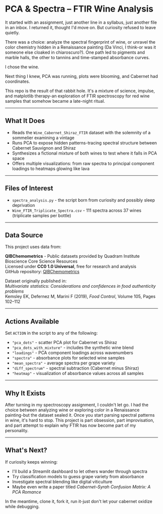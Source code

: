 # PCA & Spectra – FTIR Wine Analysis

It started with an assignment, just another line in a syllabus, just another file in an inbox. I returned it, thought I'd move on. But curiosity refused to leave quietly.

There was a choice: analyze the spectral fingerprint of wine, or unravel the color chemistry hidden in a Renaissance painting (Da Vinci, I think-or was it someone else cloaked in chiaroscuro?). One path led to pigments and marble halls, the other to tannins and time-stamped absorbance curves.

I chose the wine.

Next thing I knew, PCA was running, plots were blooming, and Cabernet had coordinates.

This repo is the result of that rabbit hole. It's a mixture of science, impulse, and matplotlib therapy-an exploration of FTIR spectroscopy for red wine samples that somehow became a late-night ritual.

---

## What It Does

- Reads the `Wine_Cabernet_Shiraz_FTIR` dataset with the solemnity of a sommelier examining a vintage  
- Runs PCA to expose hidden patterns-tracing spectral structure between Cabernet Sauvignon and Shiraz  
- Synthesizes a fictional mixture of both wines to test where it falls in PCA space  
- Offers multiple visualizations: from raw spectra to principal component loadings to heatmaps glowing like lava

---

## Files of Interest

- `spectra_analysis.py` - the script born from curiosity and possibly sleep deprivation
- `Wine_FTIR_Triplicate_Spectra.csv` - 111 spectra across 37 wines (triplicate samples per bottle)

---

## Data Source

This project uses data from:

**QIBChemometrics** - Public datasets provided by Quadram Institute Bioscience Core Science Resources  
Licensed under **CC0 1.0 Universal**, free for research and analysis  
GitHub repository: [QIBChemometrics](https://github.com/QIBChemometrics)

Dataset originally published in:  
*Multivariate statistics: Considerations and confidences in food authenticity problems*  
Kemsley EK, Defernez M, Marini F (2019), *Food Control*, Volume 105, Pages 102–112

---

## Actions Available

Set `ACTION` in the script to any of the following:

- `"pca_dots"` - scatter PCA plot for Cabernet vs Shiraz  
- `"pca_dots_with_mixture"` - includes the synthetic wine blend  
- `"loadings"` - PCA component loadings across wavenumbers  
- `"spectra"` - absorbance plots for selected wine samples  
- `"mean_spectra"` - average spectra per grape variety  
- `"diff_spectrum"` - spectral subtraction (Cabernet minus Shiraz)  
- `"heatmap"` - visualization of absorbance values across all samples

---

## Why It Exists

After turning in my spectroscopy assignment, I couldn't let go. I had the choice between analyzing wine or exploring color in a Renaissance painting-but the dataset sealed it. Once you start parsing spectral patterns in wine, it's hard to stop. This project is part obsession, part improvisation, and part attempt to explain why FTIR has now become part of my personality.

---

## What's Next?

If curiosity keeps winning:

- I'll build a Streamlit dashboard to let others wander through spectra  
- Try classification models to guess grape variety from absorbance  
- Investigate spectral blending like digital viticulture  
- Maybe even write a paper titled *Cabernet–Syrah Confusion Matrix: A PCA Romance*

In the meantime, clone it, fork it, run it-just don't let your cabernet oxidize while debugging.

